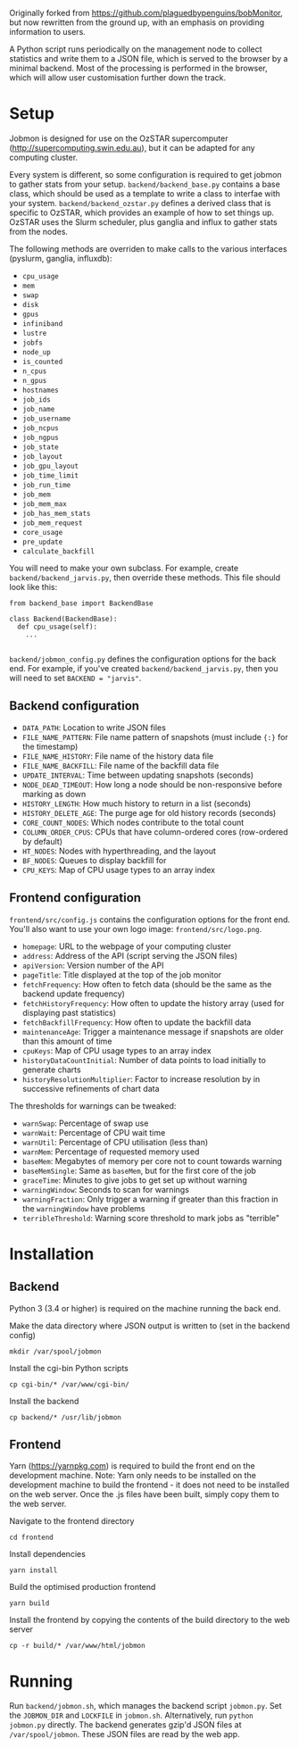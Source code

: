Originally forked from https://github.com/plaguedbypenguins/bobMonitor, but now rewritten from the ground up, with an emphasis on providing information to users.

A Python script runs periodically on the management node to collect statistics and write them to a JSON file, which is served to the browser by a minimal backend. Most of the processing is performed in the browser, which will allow user customisation further down the track.

# Setup
Jobmon is designed for use on the OzSTAR supercomputer (http://supercomputing.swin.edu.au), but it can be adapted for any computing cluster.

Every system is different, so some configuration is required to get jobmon to gather stats from your setup. `backend/backend_base.py` contains a base class, which should be used as a template to write a class to interfae with your system. `backend/backend_ozstar.py` defines a derived class that is specific to OzSTAR, which provides an example of how to set things up. OzSTAR uses the Slurm scheduler, plus ganglia and influx to gather stats from the nodes. 

The following methods are overriden to make calls to the various interfaces (pyslurm, ganglia, influxdb):
- `cpu_usage`
- `mem`
- `swap`
- `disk`
- `gpus`
- `infiniband`
- `lustre`
- `jobfs`
- `node_up`
- `is_counted`
- `n_cpus`
- `n_gpus`
- `hostnames`
- `job_ids`
- `job_name`
- `job_username`
- `job_ncpus`
- `job_ngpus`
- `job_state`
- `job_layout`
- `job_gpu_layout`
- `job_time_limit`
- `job_run_time`
- `job_mem`
- `job_mem_max`
- `job_has_mem_stats`
- `job_mem_request`
- `core_usage`
- `pre_update`
- `calculate_backfill`

You will need to make your own subclass. For example, create `backend/backend_jarvis.py`, then override these methods. This file should look like this:

```
from backend_base import BackendBase

class Backend(BackendBase):
  def cpu_usage(self):
    ...
    
```

`backend/jobmon_config.py` defines the configuration options for the back end. For example, if you've created `backend/backend_jarvis.py`, then you will need to set `BACKEND = "jarvis"`. 

## Backend configuration
- `DATA_PATH`: Location to write JSON files
- `FILE_NAME_PATTERN`: File name pattern of snapshots (must include `{:}` for the timestamp)
- `FILE_NAME_HISTORY`: File name of the history data file
- `FILE_NAME_BACKFILL`: File name of the backfill data file
- `UPDATE_INTERVAL`: Time between updating snapshots (seconds)
- `NODE_DEAD_TIMEOUT`: How long a node should be non-responsive before marking as down
- `HISTORY_LENGTH`: How much history to return in a list (seconds)
- `HISTORY_DELETE_AGE`: The purge age for old history records (seconds)
- `CORE_COUNT_NODES`: Which nodes contribute to the total count
- `COLUMN_ORDER_CPUS`: CPUs that have column-ordered cores (row-ordered by default)
- `HT_NODES`: Nodes with hyperthreading, and the layout
- `BF_NODES`: Queues to display backfill for
- `CPU_KEYS`: Map of CPU usage types to an array index

## Frontend configuration
`frontend/src/config.js` contains the configuration options for the front end. You'll also want to use your own logo image: `frontend/src/logo.png`.

- `homepage`: URL to the webpage of your computing cluster
- `address`: Address of the API (script serving the JSON files)
- `apiVersion`: Version number of the API
- `pageTitle`: Title displayed at the top of the job monitor
- `fetchFrequency`: How often to fetch data (should be the same as the backend update frequency)
- `fetchHistoryFrequency`: How often to update the history array (used for displaying past statistics)
- `fetchBackfillFrequency`: How often to update the backfill data
- `maintenanceAge`: Trigger a maintenance message if snapshots are older than this amount of time
- `cpuKeys`: Map of CPU usage types to an array index
- `historyDataCountInitial`: Number of data points to load initially to generate charts
- `historyResolutionMultiplier`: Factor to increase resolution by in successive refinements of chart data

The thresholds for warnings can be tweaked:
- `warnSwap`: Percentage of swap use
- `warnWait`: Percentage of CPU wait time
- `warnUtil`: Percentage of CPU utilisation (less than)
- `warnMem`: Percentage of requested memory used
- `baseMem`: Megabytes of memory per core not to count towards warning
- `baseMemSingle`: Same as `baseMem`, but for the first core of the job
- `graceTime`: Minutes to give jobs to get set up without warning
- `warningWindow`: Seconds to scan for warnings
- `warningFraction`: Only trigger a warning if greater than this fraction in the `warningWindow` have problems
- `terribleThreshold`: Warning score threshold to mark jobs as "terrible"

# Installation

## Backend

Python 3 (3.4 or higher) is required on the machine running the back end.

Make the data directory where JSON output is written to (set in the backend config)
```
mkdir /var/spool/jobmon
```

Install the cgi-bin Python scripts
```
cp cgi-bin/* /var/www/cgi-bin/
```

Install the backend
```
cp backend/* /usr/lib/jobmon
```

## Frontend

Yarn (https://yarnpkg.com) is required to build the front end on the development machine. Note: Yarn only needs to be installed on the development machine to build the frontend - it does not need to be installed on the web server. Once the .js files have been built, simply copy them to the web server.

Navigate to the frontend directory
```
cd frontend
```

Install dependencies
```
yarn install
```

Build the optimised production frontend
```
yarn build
```

Install the frontend by copying the contents of the build directory to the web server
```
cp -r build/* /var/www/html/jobmon
```

# Running

Run `backend/jobmon.sh`, which manages the backend script `jobmon.py`. Set the `JOBMON_DIR` and `LOCKFILE` in `jobmon.sh`. Alternatively, run `python jobmon.py` directly. The backend generates gzip'd JSON files at `/var/spool/jobmon`. These JSON files are read by the web app.


